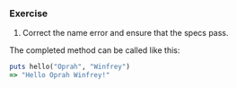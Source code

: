 ### Exercise

1. Correct the name error and ensure that the specs pass.

The completed method can be called like this:

```ruby
puts hello("Oprah", "Winfrey")
=> "Hello Oprah Winfrey!"
```
